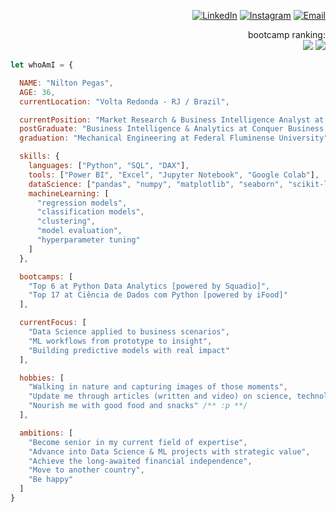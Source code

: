<div align="right">

[![LinkedIn](https://img.shields.io/badge/LinkedIn-%230077B5.svg?logo=linkedin&logoColor=white)](https://www.linkedin.com/in/niltonpegass)
[![Instagram](https://img.shields.io/badge/Instagram-%23E4405F.svg?logo=Instagram&logoColor=white)](https://instagram.com/niltonpegass)
[![Email](https://img.shields.io/badge/gmail-%23E4405F.svg?logo=Gmail&logoColor=white)](mailto:niltonm.pegas@gmail.com)

bootcamp ranking:    
[![](https://img.shields.io/badge/Top%206%20(of%2023k+)%20at%20Python%20Data%20Analytics-%23FFFFFF.svg?logo=PowerBI&logoColor=black)](https://web.dio.me/track/bootcamp-squadio?tab=ranking) 
[![](https://img.shields.io/badge/Top%2017%20(of%2017k+)%20at%20Data%20Science%20with%20Python-%23FFFFFF.svg?logo=Python&logoColor=black)](https://web.dio.me/track/potencia-tech-powered-ifood-ciencias-de-dados-com-python?tab=ranking)<p>
    
</div>

```javascript
let whoAmI = {

  NAME: "Nilton Pegas",
  AGE: 36,
  currentLocation: "Volta Redonda - RJ / Brazil",

  currentPosition: "Market Research & Business Intelligence Analyst at OFS Group",
  postGraduate: "Business Intelligence & Analytics at Conquer Business School",
  graduation: "Mechanical Engineering at Federal Fluminense University",

  skills: {
    languages: ["Python", "SQL", "DAX"],
    tools: ["Power BI", "Excel", "Jupyter Notebook", "Google Colab"],
    dataScience: ["pandas", "numpy", "matplotlib", "seaborn", "scikit-learn"],
    machineLearning: [
      "regression models", 
      "classification models", 
      "clustering", 
      "model evaluation", 
      "hyperparameter tuning"
    ]
  },

  bootcamps: [
    "Top 6 at Python Data Analytics [powered by Squadio]",
    "Top 17 at Ciência de Dados com Python [powered by iFood]"
  ],

  currentFocus: [
    "Data Science applied to business scenarios",
    "ML workflows from prototype to insight",
    "Building predictive models with real impact"
  ],

  hobbies: [
    "Walking in nature and capturing images of those moments",
    "Update me through articles (written and video) on science, technology and politics",
    "Nourish me with good food and snacks" /** :p **/
  ],

  ambitions: [
    "Become senior in my current field of expertise",
    "Advance into Data Science & ML projects with strategic value",
    "Achieve the long-awaited financial independence",
    "Move to another country",
    "Be happy"
  ]
}
